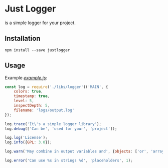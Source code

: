# Just Logger

is a simple logger for your project.

## Installation
```npm install --save justlogger```

## Usage
Example [_example.js_](./example.js):
```javascript
const log = require('./libs/logger')('MAIN', {
    colors: true,
    timestamp: true,
    level: 5,
    inspectDepth: 5,
    filename: 'logs/output.log'
});

log.trace('It\'s a simple logger library');
log.debug(['Can be', 'used for your', 'project']);

log.log('License');
log.info({GPL: 3.0});

log.warn('May combine in output variables and', {objects: ['or', 'arrays']});

log.error('Can use %s in strings %d', 'placeholders', 1);
```
